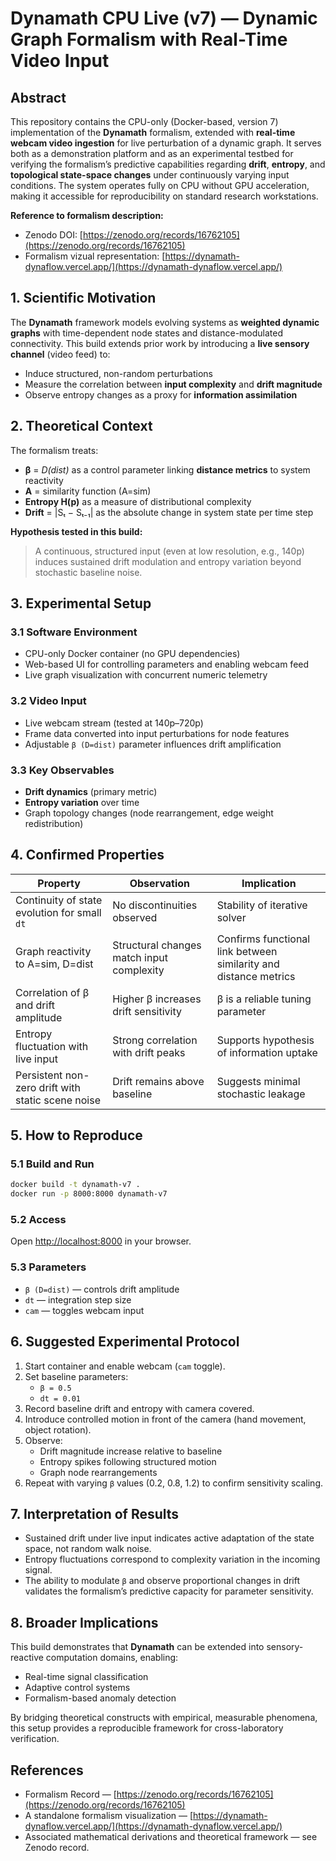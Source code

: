 # Dynamath CPU Live (v7) — Dynamic Graph Formalism with Real-Time Video Input

## Abstract
This repository contains the CPU-only (Docker-based, version 7) implementation of the **Dynamath** formalism, extended with **real-time webcam video ingestion** for live perturbation of a dynamic graph. It serves both as a demonstration platform and as an experimental testbed for verifying the formalism’s predictive capabilities regarding **drift**, **entropy**, and **topological state-space changes** under continuously varying input conditions. The system operates fully on CPU without GPU acceleration, making it accessible for reproducibility on standard research workstations.

**Reference to formalism description:**
- Zenodo DOI: [https://zenodo.org/records/16762105](https://zenodo.org/records/16762105)
- Formalism vizual representation: [https://dynamath-dynaflow.vercel.app/](https://dynamath-dynaflow.vercel.app/)

## 1. Scientific Motivation
The **Dynamath** framework models evolving systems as **weighted dynamic graphs** with time-dependent node states and distance-modulated connectivity. This build extends prior work by introducing a **live sensory channel** (video feed) to:
- Induce structured, non-random perturbations
- Measure the correlation between **input complexity** and **drift magnitude**
- Observe entropy changes as a proxy for **information assimilation**

## 2. Theoretical Context
The formalism treats:
- **β** = *D(dist)* as a control parameter linking **distance metrics** to system reactivity
- **A** = similarity function (A=sim)
- **Entropy H(p)** as a measure of distributional complexity
- **Drift** = |Sₜ − Sₜ₋₁| as the absolute change in system state per time step

**Hypothesis tested in this build:**
> A continuous, structured input (even at low resolution, e.g., 140p) induces sustained drift modulation and entropy variation beyond stochastic baseline noise.

## 3. Experimental Setup

### 3.1 Software Environment
- CPU-only Docker container (no GPU dependencies)
- Web-based UI for controlling parameters and enabling webcam feed
- Live graph visualization with concurrent numeric telemetry

### 3.2 Video Input
- Live webcam stream (tested at 140p–720p)
- Frame data converted into input perturbations for node features
- Adjustable `β (D=dist)` parameter influences drift amplification

### 3.3 Key Observables
- **Drift dynamics** (primary metric)
- **Entropy variation** over time
- Graph topology changes (node rearrangement, edge weight redistribution)

## 4. Confirmed Properties

| Property | Observation | Implication |
|----------|-------------|-------------|
| Continuity of state evolution for small `dt` | No discontinuities observed | Stability of iterative solver |
| Graph reactivity to A=sim, D=dist | Structural changes match input complexity | Confirms functional link between similarity and distance metrics |
| Correlation of β and drift amplitude | Higher β increases drift sensitivity | β is a reliable tuning parameter |
| Entropy fluctuation with live input | Strong correlation with drift peaks | Supports hypothesis of information uptake |
| Persistent non-zero drift with static scene noise | Drift remains above baseline | Suggests minimal stochastic leakage |

## 5. How to Reproduce

### 5.1 Build and Run
```bash
docker build -t dynamath-v7 .
docker run -p 8000:8000 dynamath-v7
```

### 5.2 Access
Open [http://localhost:8000](http://localhost:8000) in your browser.

### 5.3 Parameters
- `β (D=dist)` — controls drift amplitude
- `dt` — integration step size
- `cam` — toggles webcam input

## 6. Suggested Experimental Protocol
1. Start container and enable webcam (`cam` toggle).
2. Set baseline parameters:
   - `β = 0.5`
   - `dt = 0.01`
3. Record baseline drift and entropy with camera covered.
4. Introduce controlled motion in front of the camera (hand movement, object rotation).
5. Observe:
   - Drift magnitude increase relative to baseline
   - Entropy spikes following structured motion
   - Graph node rearrangements
6. Repeat with varying `β` values (0.2, 0.8, 1.2) to confirm sensitivity scaling.

## 7. Interpretation of Results
- Sustained drift under live input indicates active adaptation of the state space, not random walk noise.
- Entropy fluctuations correspond to complexity variation in the incoming signal.
- The ability to modulate `β` and observe proportional changes in drift validates the formalism’s predictive capacity for parameter sensitivity.

## 8. Broader Implications
This build demonstrates that **Dynamath** can be extended into sensory-reactive computation domains, enabling:
- Real-time signal classification
- Adaptive control systems
- Formalism-based anomaly detection

By bridging theoretical constructs with empirical, measurable phenomena, this setup provides a reproducible framework for cross-laboratory verification.

## References
- Formalism Record — [https://zenodo.org/records/16762105](https://zenodo.org/records/16762105)
- A standalone formalism visualization — [https://dynamath-dynaflow.vercel.app/](https://dynamath-dynaflow.vercel.app/)
- Associated mathematical derivations and theoretical framework — see Zenodo record.
